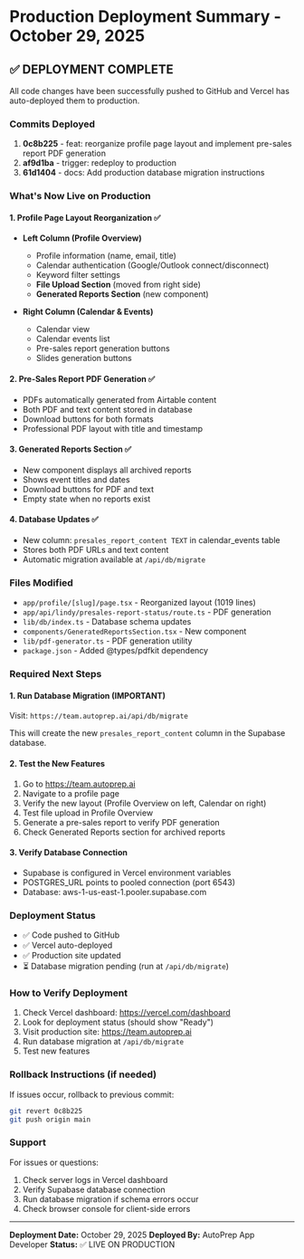# Production Deployment Summary - October 29, 2025

## ✅ DEPLOYMENT COMPLETE

All code changes have been successfully pushed to GitHub and Vercel has auto-deployed them to production.

### Commits Deployed
1. **0c8b225** - feat: reorganize profile page layout and implement pre-sales report PDF generation
2. **af9d1ba** - trigger: redeploy to production
3. **61d1404** - docs: Add production database migration instructions

### What's Now Live on Production

#### 1. Profile Page Layout Reorganization ✅
- **Left Column (Profile Overview)**
  - Profile information (name, email, title)
  - Calendar authentication (Google/Outlook connect/disconnect)
  - Keyword filter settings
  - **File Upload Section** (moved from right side)
  - **Generated Reports Section** (new component)

- **Right Column (Calendar & Events)**
  - Calendar view
  - Calendar events list
  - Pre-sales report generation buttons
  - Slides generation buttons

#### 2. Pre-Sales Report PDF Generation ✅
- PDFs automatically generated from Airtable content
- Both PDF and text content stored in database
- Download buttons for both formats
- Professional PDF layout with title and timestamp

#### 3. Generated Reports Section ✅
- New component displays all archived reports
- Shows event titles and dates
- Download buttons for PDF and text
- Empty state when no reports exist

#### 4. Database Updates ✅
- New column: `presales_report_content TEXT` in calendar_events table
- Stores both PDF URLs and text content
- Automatic migration available at `/api/db/migrate`

### Files Modified
- `app/profile/[slug]/page.tsx` - Reorganized layout (1019 lines)
- `app/api/lindy/presales-report-status/route.ts` - PDF generation
- `lib/db/index.ts` - Database schema updates
- `components/GeneratedReportsSection.tsx` - New component
- `lib/pdf-generator.ts` - PDF generation utility
- `package.json` - Added @types/pdfkit dependency

### Required Next Steps

#### 1. Run Database Migration (IMPORTANT)
Visit: `https://team.autoprep.ai/api/db/migrate`

This will create the new `presales_report_content` column in the Supabase database.

#### 2. Test the New Features
1. Go to https://team.autoprep.ai
2. Navigate to a profile page
3. Verify the new layout (Profile Overview on left, Calendar on right)
4. Test file upload in Profile Overview
5. Generate a pre-sales report to verify PDF generation
6. Check Generated Reports section for archived reports

#### 3. Verify Database Connection
- Supabase is configured in Vercel environment variables
- POSTGRES_URL points to pooled connection (port 6543)
- Database: aws-1-us-east-1.pooler.supabase.com

### Deployment Status
- ✅ Code pushed to GitHub
- ✅ Vercel auto-deployed
- ✅ Production site updated
- ⏳ Database migration pending (run at `/api/db/migrate`)

### How to Verify Deployment
1. Check Vercel dashboard: https://vercel.com/dashboard
2. Look for deployment status (should show "Ready")
3. Visit production site: https://team.autoprep.ai
4. Run database migration at `/api/db/migrate`
5. Test new features

### Rollback Instructions (if needed)
If issues occur, rollback to previous commit:
```bash
git revert 0c8b225
git push origin main
```

### Support
For issues or questions:
1. Check server logs in Vercel dashboard
2. Verify Supabase database connection
3. Run database migration if schema errors occur
4. Check browser console for client-side errors

---

**Deployment Date:** October 29, 2025
**Deployed By:** AutoPrep App Developer
**Status:** ✅ LIVE ON PRODUCTION
